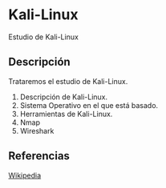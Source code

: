 # Kali-Linux
Estudio de Kali-Linux
## Descripción
Trataremos el estudio de Kali-Linux.
1. Descripción de Kali-Linux.
2. Sistema Operativo en el que está basado.
3. Herramientas de Kali-Linux.
4. Nmap
5. Wireshark
## Referencias
[Wikipedia](https://es.wikipedia.org/wiki/Kali_Linux)

